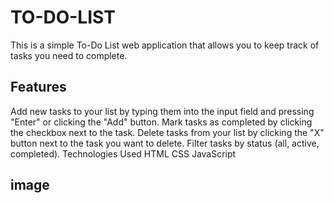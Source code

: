 # TO-DO-LIST
This is a simple To-Do List web application that allows you to keep track of tasks you need to complete.

## Features
Add new tasks to your list by typing them into the input field and pressing "Enter" or clicking the "Add" button.
Mark tasks as completed by clicking the checkbox next to the task.
Delete tasks from your list by clicking the "X" button next to the task you want to delete.
Filter tasks by status (all, active, completed).
Technologies Used
HTML
CSS
JavaScript

## image
